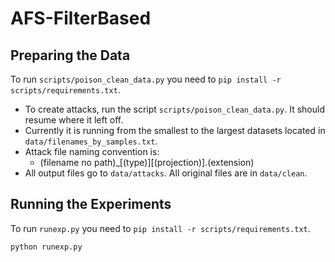 # AFS-FilterBased


## Preparing the Data 

To run `scripts/poison_clean_data.py` you need to `pip install -r scripts/requirements.txt`.

- To create attacks, run the script `scripts/poison_clean_data.py`. It should resume where it left off.
- Currently it is running from the smallest to the largest datasets located in `data/filenames_by_samples.txt`.
- Attack file naming convention is:
  - (filename no path)\_[(type)][(projection)].(extension)
- All output files go to `data/attacks`. All original files are in `data/clean`.



## Running the Experiments  

To run `runexp.py` you need to `pip install -r scripts/requirements.txt`.

```
python runexp.py 
``` 
